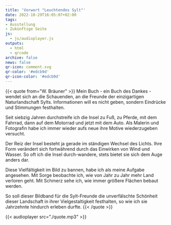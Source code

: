 ```yaml
---
title: 'Vorwort "Leuchtendes Sylt"'
date: 2022-10-29T16:05:07+02:00
tags:
- Ausstellung
- Zukünftige Seite
js:
  - js/audioplayer.js
outputs:
  - html
  - qrcode
archive: false
news: false
qr-icon: comment.svg
qr-color: '#edcb9d'
qr-icon-color: '#edcb9d'
---
```


{{< quote from="W. Bräuner" >}}
Mein Buch - ein Buch des Dankes - wendet sich an die Schauenden, an die Freunde der einzigartigen Naturlandschaft Sylts. Informationen will es nicht geben, sondern Eindrücke und Stimmungen festhalten.

Seit siebzig Jahren durchstreife ich die Insel zu Fuß, zu Pferde, mit dem Fahrrad, dann auf dem Motorrad und jetzt mit dem Auto. Als Malerin und Fotografin habe ich immer wieder aufs neue ihre Motive wiederzugeben versucht.

Der Reiz der Insel besteht ja gerade im ständigen Wechsel des Lichts. Ihre Form verändert sich fortwährend durch das Einwirken von Wind und Wasser. So oft ich die Insel durch-wandere, stets bietet sie sich dem Auge anders dar.

Diese Vielfältigkeit im Bild zu bannen, habe ich als meine Aufgabe angesehen. Mit Sorge beobachte ich, wie von Jahr zu Jahr mehr Land verloren geht. Mit Schmerz sehe ich, wie immer größere Flächen bebaut werden.

So soll dieser Bildband für die Sylt-Freunde die unverfälschte Schönheit dieser Landschaft in ihrer Vielgestaltigkeit festhalten, so wie ich sie Jahrzehnte hindurch erleben durfte.
{{< /quote >}}

{{< audioplayer src="./quote.mp3" >}}
